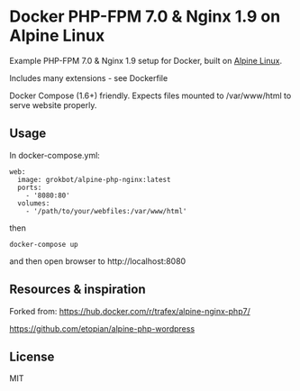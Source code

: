 Docker PHP-FPM 7.0 & Nginx 1.9 on Alpine Linux
==============================================
Example PHP-FPM 7.0 & Nginx 1.9 setup for Docker, built on [Alpine Linux](http://www.alpinelinux.org/).

Includes many extensions - see Dockerfile

Docker Compose (1.6+) friendly. Expects files mounted to /var/www/html to serve website properly.

Usage
-----
In docker-compose.yml:

    web:
      image: grokbot/alpine-php-nginx:latest
      ports:
        - '8080:80'
      volumes:
        - '/path/to/your/webfiles:/var/www/html'

then

    docker-compose up

and then open browser to http://localhost:8080


Resources & inspiration
-----------------------
Forked from:
https://hub.docker.com/r/trafex/alpine-nginx-php7/


https://github.com/etopian/alpine-php-wordpress

License
-------

MIT
